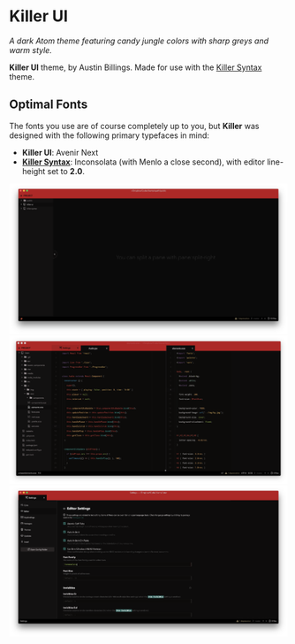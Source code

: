 # Killer UI

*A dark Atom theme featuring candy jungle colors with sharp greys and warm style.*

**Killer UI** theme, by Austin Billings. Made for use with the [Killer Syntax](https://github.com/austinbillings/killer-syntax) theme.

## Optimal Fonts
The fonts you use are of course completely up to you, but **Killer** was designed with the following primary typefaces in mind:

- **Killer UI**: Avenir Next
- [**Killer Syntax**](https://github.com/austinbillings/killer-syntax): Inconsolata (with Menlo a close second), with editor line-height set to **2.0**.

![Empty App State](./empty.png)
![Editing a couple files](./editing.png)
![Settings page (featuring inputs, etc.)](./settings.png)
